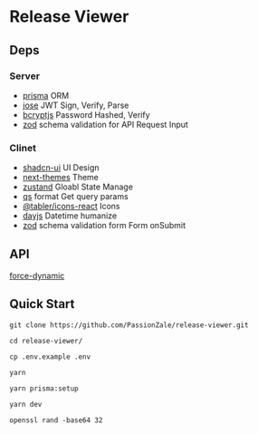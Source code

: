 # Release Viewer

## Deps

### Server

- [prisma](https://github.com/prisma/prisma) ORM
- [jose](https://github.com/panva/jose) JWT Sign, Verify, Parse
- [bcryptjs](https://github.com/dcodeIO/bcrypt.js) Password Hashed, Verify
- [zod](https://github.com/colinhacks/zod) schema validation for API Request Input

### Clinet

- [shadcn-ui](https://github.com/shadcn-ui/ui) UI Design
- [next-themes](https://github.com/pacocoursey/next-themes) Theme
- [zustand](https://github.com/pmndrs/zustand) Gloabl State Manage
- [qs](https://github.com/ljharb/qs) format Get query params
- [@tabler/icons-react](https://github.com/tabler/tabler-icons) Icons
- [dayjs](https://github.com/iamkun/dayjs) Datetime humanize
- [zod](https://github.com/colinhacks/zod) schema validation form Form onSubmit

## API

[force-dynamic](https://nextjs.org/docs/app/api-reference/file-conventions/route-segment-config#dynamic)

## Quick Start

```shell
git clone https://github.com/PassionZale/release-viewer.git

cd release-viewer/

cp .env.example .env

yarn

yarn prisma:setup

yarn dev
```

`openssl rand -base64 32`
